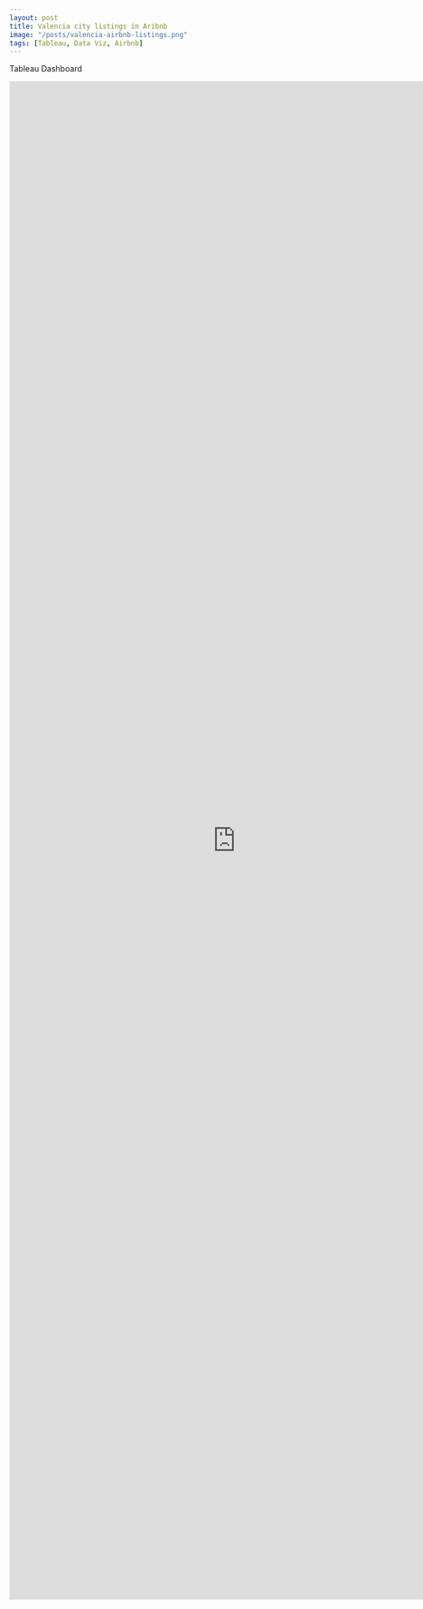 ```yaml
---
layout: post
title: Valencia city listings in Aribnb
image: "/posts/valencia-airbnb-listings.png"
tags: [Tableau, Data Viz, Airbnb]
---
```


Tableau Dashboard

<p align="center">
<iframe seamless frameborder="0" src="https://public.tableau.com/views/Book3_16839393132390/Dashboard1?):embed=yes&:display_count=yes&:showVizHome=no" width = '800' height = '2683'></iframe>
</p>
